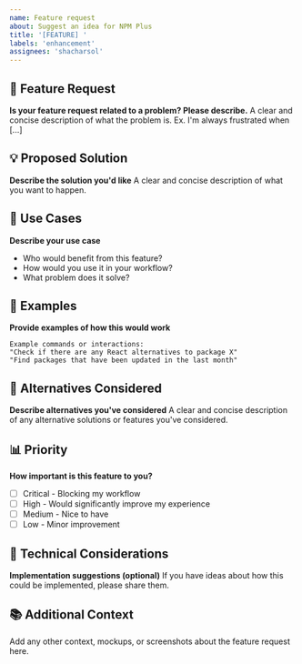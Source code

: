 ```yaml
---
name: Feature request
about: Suggest an idea for NPM Plus
title: '[FEATURE] '
labels: 'enhancement'
assignees: 'shacharsol'
---
```


## 🚀 Feature Request

**Is your feature request related to a problem? Please describe.**
A clear and concise description of what the problem is. Ex. I'm always frustrated when [...]

## 💡 Proposed Solution

**Describe the solution you'd like**
A clear and concise description of what you want to happen.

## 🔄 Use Cases

**Describe your use case**
- Who would benefit from this feature?
- How would you use it in your workflow?
- What problem does it solve?

## 🎯 Examples

**Provide examples of how this would work**
```
Example commands or interactions:
"Check if there are any React alternatives to package X"
"Find packages that have been updated in the last month"
```

## 🤔 Alternatives Considered

**Describe alternatives you've considered**
A clear and concise description of any alternative solutions or features you've considered.

## 📊 Priority

**How important is this feature to you?**
- [ ] Critical - Blocking my workflow
- [ ] High - Would significantly improve my experience  
- [ ] Medium - Nice to have
- [ ] Low - Minor improvement

## 🔧 Technical Considerations

**Implementation suggestions (optional)**
If you have ideas about how this could be implemented, please share them.

## 📚 Additional Context

Add any other context, mockups, or screenshots about the feature request here.
